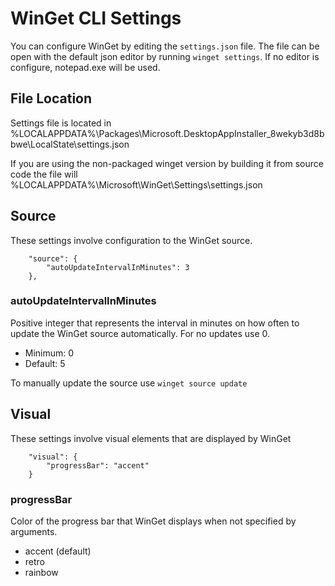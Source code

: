 # WinGet CLI Settings

You can configure WinGet by editing the `settings.json` file. The file can be open with the default json editor by running `winget settings`. If no editor is configure, notepad.exe will be used.

## File Location

Settings file is located in %LOCALAPPDATA%\Packages\Microsoft.DesktopAppInstaller_8wekyb3d8bbwe\LocalState\settings.json

If you are using the non-packaged winget version by building it from source code the file will %LOCALAPPDATA%\Microsoft\WinGet\Settings\settings.json

## Source

These settings involve configuration to the WinGet source.

```
    "source": {
        "autoUpdateIntervalInMinutes": 3
    },
``` 

### autoUpdateIntervalInMinutes

Positive integer that represents the interval in minutes on how often to update the WinGet source automatically. For no updates use 0.

- Minimum: 0
- Default: 5

To manually update the source use `winget source update`

## Visual

These settings involve visual elements that are displayed by WinGet

```
    "visual": {
        "progressBar": "accent"
    }
```

### progressBar

Color of the progress bar that WinGet displays when not specified by arguments. 

- accent (default)
- retro
- rainbow